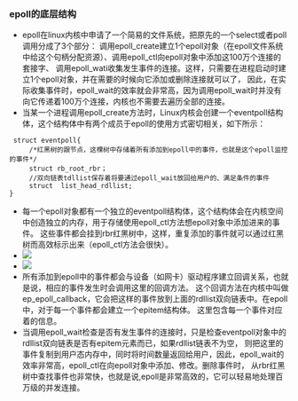 ### epoll的底层结构
* epoll在linux内核中申请了一个简易的文件系统，把原先的一个select或者poll调用分成了3个部分：
调用epoll_create建立1个epoll对象（在epoll文件系统中给这个句柄分配资源）、调用epoll_ctl向epoll对象中添加这100万个连接的套接字、
调用epoll_wati收集发生事件的连接。这样，只需要在进程启动时建立1个epoll对象，并在需要的时候向它添加或删除连接就可以了，
因此，在实际收集事件时，epoll_wait的效率就会非常高，因为调用epoll_wait时并没有向它传递着100万个连接，内核也不需要去遍历全部的连接。
* 当某一个进程调用epoll_create方法时，Linux内核会创建一个eventpoll结构体，这个结构体中有两个成员于epoll的使用方式密切相关，如下所示：
```
 struct eventpoll{
     /*红黑树的跟节点，这棵树中存储着所有添加到epoll中的事件，也就是这个epoll监控的事件*/
     struct rb_root_rbr；
     //双向链表tdllist保存着将要通过epoll_wait放回给用户的、满足条件的事件
     struct  list_head_rdllist;
}
```
* 每一个epoll对象都有一个独立的eventpoll结构体，这个结构体会在内核空间中创造独立的内存，用于存储使用epoll_ctl方法想epoll对象中添加进来的事件。
这些事件都会挂到rbr红黑树中，这样，重复添加的事件就可以通过红黑树而高效标示出来（epoll_ctl方法会很快）。
* ![](https://img-blog.csdn.net/20140501094548609)
* ![](https://images.cnitblog.com/blog/444582/201308/03152919-51d2e2ac3a51422bace3e4b0009225e1.jpg)
* 所有添加到epoll中的事件都会与设备（如网卡）驱动程序建立回调关系，也就是说，相应的事件发生时会调用这里的回调方法。
这个回调方法在内核中叫做ep_epoll_callback，它会把这样的事件放到上面的rdllist双向链表中。在epoll中，对于每一个事件都会建立一个epitem结构体。
这里包含每一个事件对应着的信息。
* 当调用epoll_wait检查是否有发生事件的连接时，只是检查eventpoll对象中的rdllist双向链表是否有epitem元素而已，如果rdllist链表不为空，
则把这里的事件复制到用户态内存中，同时将时间数量返回给用户，因此，epoll_wait的效率非常高，epoll_ctl在向epoll对象中添加、修改。删除事件时，
从rbr红黑树中查找事件也非常快，也就是说,epoll是非常高效的，它可以轻易地处理百万级的并发连接。